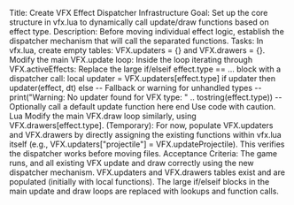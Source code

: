 Title: Create VFX Effect Dispatcher Infrastructure
Goal: Set up the core structure in vfx.lua to dynamically call update/draw 
functions based on effect type.
Description: Before moving individual effect logic, establish the 
dispatcher mechanism that will call the separated functions.
Tasks:
In vfx.lua, create empty tables: VFX.updaters = {} and VFX.drawers = {}.
Modify the main VFX.update loop:
Inside the loop iterating through VFX.activeEffects:
Replace the large if/elseif effect.type == ... block with a dispatcher 
call:
local updater = VFX.updaters[effect.type]
if updater then
    updater(effect, dt)
else
    -- Fallback or warning for unhandled types
    -- print("Warning: No updater found for VFX type: " .. 
tostring(effect.type))
    -- Optionally call a default update function here
end
Use code with caution.
Lua
Modify the main VFX.draw loop similarly, using VFX.drawers[effect.type].
(Temporary): For now, populate VFX.updaters and VFX.drawers by directly 
assigning the existing functions within vfx.lua itself (e.g., 
VFX.updaters["projectile"] = VFX.updateProjectile). This verifies the 
dispatcher works before moving files.
Acceptance Criteria:
The game runs, and all existing VFX update and draw correctly using the 
new dispatcher mechanism.
VFX.updaters and VFX.drawers tables exist and are populated (initially 
with local functions).
The large if/elseif blocks in the main update and draw loops are replaced 
with lookups and function calls.
